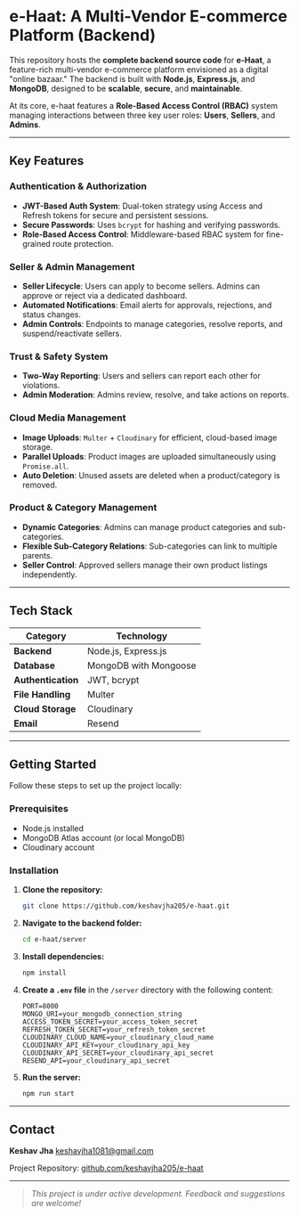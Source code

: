#  e-Haat: A Multi-Vendor E-commerce Platform (Backend)

This repository hosts the **complete backend source code** for **e-Haat**, a feature-rich multi-vendor e-commerce platform envisioned as a digital "online bazaar." The backend is built with **Node.js**, **Express.js**, and **MongoDB**, designed to be **scalable**, **secure**, and **maintainable**.

At its core, e-haat features a **Role-Based Access Control (RBAC)** system managing interactions between three key user roles: **Users**, **Sellers**, and **Admins**.

---

##  Key Features

###  Authentication & Authorization

* **JWT-Based Auth System**: Dual-token strategy using Access and Refresh tokens for secure and persistent sessions.
* **Secure Passwords**: Uses `bcrypt` for hashing and verifying passwords.
* **Role-Based Access Control**: Middleware-based RBAC system for fine-grained route protection.

###  Seller & Admin Management

* **Seller Lifecycle**: Users can apply to become sellers. Admins can approve or reject via a dedicated dashboard.
* **Automated Notifications**: Email alerts for approvals, rejections, and status changes.
* **Admin Controls**: Endpoints to manage categories, resolve reports, and suspend/reactivate sellers.

###  Trust & Safety System

* **Two-Way Reporting**: Users and sellers can report each other for violations.
* **Admin Moderation**: Admins review, resolve, and take actions on reports.

###  Cloud Media Management

* **Image Uploads**: `Multer` + `Cloudinary` for efficient, cloud-based image storage.
* **Parallel Uploads**: Product images are uploaded simultaneously using `Promise.all`.
* **Auto Deletion**: Unused assets are deleted when a product/category is removed.

###  Product & Category Management

* **Dynamic Categories**: Admins can manage product categories and sub-categories.
* **Flexible Sub-Category Relations**: Sub-categories can link to multiple parents.
* **Seller Control**: Approved sellers manage their own product listings independently.

---

##  Tech Stack

| Category           | Technology                      |
| ------------------ | ------------------------------- |
| **Backend**        | Node.js, Express.js             |
| **Database**       | MongoDB with Mongoose           |
| **Authentication** | JWT, bcrypt                     |
| **File Handling**  | Multer                          |
| **Cloud Storage**  | Cloudinary                      |
| **Email**          | Resend                          |

---

##  Getting Started

Follow these steps to set up the project locally:

###  Prerequisites

* Node.js installed
* MongoDB Atlas account (or local MongoDB)
* Cloudinary account

###  Installation

1. **Clone the repository:**

   ```bash
   git clone https://github.com/keshavjha205/e-haat.git
   ```

2. **Navigate to the backend folder:**

   ```bash
   cd e-haat/server
   ```

3. **Install dependencies:**

   ```bash
   npm install
   ```

4. **Create a `.env` file** in the `/server` directory with the following content:

   ```env
   PORT=8000
   MONGO_URI=your_mongodb_connection_string
   ACCESS_TOKEN_SECRET=your_access_token_secret
   REFRESH_TOKEN_SECRET=your_refresh_token_secret
   CLOUDINARY_CLOUD_NAME=your_cloudinary_cloud_name
   CLOUDINARY_API_KEY=your_cloudinary_api_key
   CLOUDINARY_API_SECRET=your_cloudinary_api_secret
   RESEND_API=your_cloudinary_api_secret
   ```

5. **Run the server:**

   ```bash
   npm run start
   ```

---

##  Contact

**Keshav Jha**
 [keshavjha1081@gmail.com](mailto:keshavjha1081@gmail.com)

 Project Repository: [github.com/keshavjha205/e-haat](https://github.com/keshavjha205/e-haat)

---

>  *This project is under active development. Feedback and suggestions are welcome!*
